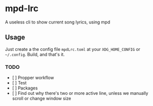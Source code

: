 # mpd-lrc

A useless cli to show current song lyrics, using mpd

## Usage

Just create a the config file `mpdLrc.toml` at your `XDG_HOME_CONFIG` or `~/.config`.
Build, and that's it.

### TODO

- \[ \] Propper workflow
- \[ \] Test
- \[ \] Packages
- \[ \] Find out why there's two or more active line,
  unless we manually scroll or change window size
